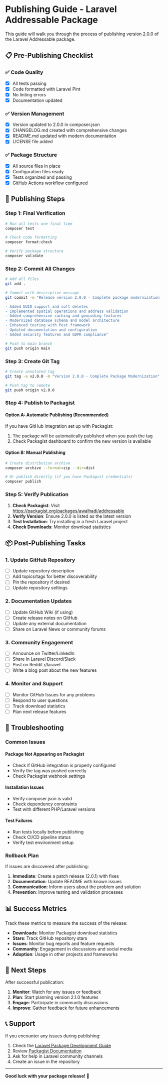 # Publishing Guide - Laravel Addressable Package

This guide will walk you through the process of publishing version 2.0.0 of the Laravel Addressable package.

## 📋 Pre-Publishing Checklist

### ✅ Code Quality

- [x] All tests passing
- [x] Code formatted with Laravel Pint
- [x] No linting errors
- [x] Documentation updated

### ✅ Version Management

- [x] Version updated to 2.0.0 in composer.json
- [x] CHANGELOG.md created with comprehensive changes
- [x] README.md updated with modern documentation
- [x] LICENSE file added

### ✅ Package Structure

- [x] All source files in place
- [x] Configuration files ready
- [x] Tests organized and passing
- [x] GitHub Actions workflow configured

## 🚀 Publishing Steps

### Step 1: Final Verification

```bash
# Run all tests one final time
composer test

# Check code formatting
composer format:check

# Verify package structure
composer validate
```

### Step 2: Commit All Changes

```bash
# Add all files
git add .

# Commit with descriptive message
git commit -m "Release version 2.0.0 - Complete package modernization

- Added UUID support and soft deletes
- Implemented spatial operations and address validation
- Added comprehensive caching and geocoding features
- Modernized database schema and model architecture
- Enhanced testing with Pest framework
- Updated documentation and configuration
- Added security features and GDPR compliance"

# Push to main branch
git push origin main
```

### Step 3: Create Git Tag

```bash
# Create annotated tag
git tag -a v2.0.0 -m "Version 2.0.0 - Complete Package Modernization"

# Push tag to remote
git push origin v2.0.0
```

### Step 4: Publish to Packagist

#### Option A: Automatic Publishing (Recommended)

If you have GitHub integration set up with Packagist:

1. The package will be automatically published when you push the tag
2. Check Packagist dashboard to confirm the new version is available

#### Option B: Manual Publishing

```bash
# Create distribution archive
composer archive --format=zip --dir=dist

# Or publish directly (if you have Packagist credentials)
composer publish
```

### Step 5: Verify Publication

1. **Check Packagist**: Visit https://packagist.org/packages/awalhadi/addressable
2. **Verify Version**: Ensure 2.0.0 is listed as the latest version
3. **Test Installation**: Try installing in a fresh Laravel project
4. **Check Downloads**: Monitor download statistics

## 📦 Post-Publishing Tasks

### 1. Update GitHub Repository

- [ ] Update repository description
- [ ] Add topics/tags for better discoverability
- [ ] Pin the repository if desired
- [ ] Update repository settings

### 2. Documentation Updates

- [ ] Update GitHub Wiki (if using)
- [ ] Create release notes on GitHub
- [ ] Update any external documentation
- [ ] Share on Laravel News or community forums

### 3. Community Engagement

- [ ] Announce on Twitter/LinkedIn
- [ ] Share in Laravel Discord/Slack
- [ ] Post on Reddit r/laravel
- [ ] Write a blog post about the new features

### 4. Monitor and Support

- [ ] Monitor GitHub Issues for any problems
- [ ] Respond to user questions
- [ ] Track download statistics
- [ ] Plan next release features

## 🔧 Troubleshooting

### Common Issues

#### Package Not Appearing on Packagist

- Check if GitHub integration is properly configured
- Verify the tag was pushed correctly
- Check Packagist webhook settings

#### Installation Issues

- Verify composer.json is valid
- Check dependency constraints
- Test with different PHP/Laravel versions

#### Test Failures

- Run tests locally before publishing
- Check CI/CD pipeline status
- Verify test environment setup

### Rollback Plan

If issues are discovered after publishing:

1. **Immediate**: Create a patch release (2.0.1) with fixes
2. **Documentation**: Update README with known issues
3. **Communication**: Inform users about the problem and solution
4. **Prevention**: Improve testing and validation processes

## 📊 Success Metrics

Track these metrics to measure the success of the release:

- **Downloads**: Monitor Packagist download statistics
- **Stars**: Track GitHub repository stars
- **Issues**: Monitor bug reports and feature requests
- **Community**: Engagement in discussions and social media
- **Adoption**: Usage in other projects and frameworks

## 🎯 Next Steps

After successful publication:

1. **Monitor**: Watch for any issues or feedback
2. **Plan**: Start planning version 2.1.0 features
3. **Engage**: Participate in community discussions
4. **Improve**: Gather feedback for future enhancements

## 📞 Support

If you encounter any issues during publishing:

1. Check the [Laravel Package Development Guide](https://laravel.com/docs/packages)
2. Review [Packagist Documentation](https://packagist.org/about)
3. Ask for help in Laravel community channels
4. Create an issue in the repository

---

**Good luck with your package release! 🚀**
